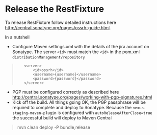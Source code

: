 # Release the RestFixture ###### 

To release RestFixture follow detailed instructions here http://central.sonatype.org/pages/ossrh-guide.html.

In a nutshell

* Configure Maven settings.xml with the details of the jira account on Sonatype. The server `<id>` must match the `<id>` in the pom.xml `distributionManagement/repository`
>        <server>
>            <id>ossrh</id>
>            <username>{username}</username>
>            <password>{password}</password>
>        </server>
* PGP must be configured correctly as described here http://central.sonatype.org/pages/working-with-pgp-signatures.html
* Kick off the build. 
All things going OK, the PGP passphrase will be required to complete and deploy to Sonatype.
Because the `nexus-staging-maven-plugin` is configured with `autoReleaseAfterClose=true` the successful build will deploy to Maven Central
> mvn clean deploy -P bundle,release


